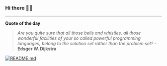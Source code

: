### Hi there 👋🏻


---

**Quote of the day**

> *Are you quite sure that all those bells and whistles, all those wonderful facilities of your so called powerful programming languages, belong to the solution set rather than the problem set?* - **Edsger W. Dijkstra** 

[![README.md](https://github.com/marcolovazzano/marcolovazzano/actions/workflows/readme.yml/badge.svg)](https://github.com/marcolovazzano/marcolovazzano/actions/workflows/readme.yml)
